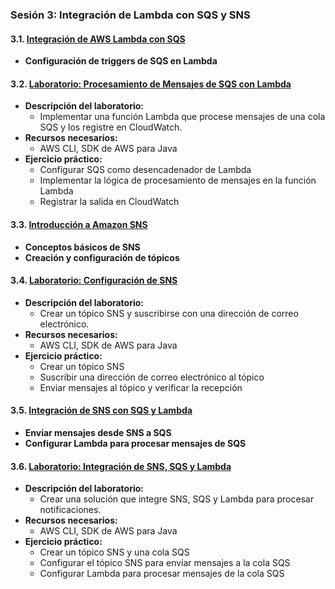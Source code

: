 ### Sesión 3: Integración de Lambda con SQS y SNS

#### 3.1. [Integración de AWS Lambda con SQS](integracion_lambda_sqs.md)
- **Configuración de triggers de SQS en Lambda**

#### 3.2. [Laboratorio: Procesamiento de Mensajes de SQS con Lambda](laboratorio_procesamiento_sqs.md)
- **Descripción del laboratorio:**
  - Implementar una función Lambda que procese mensajes de una cola SQS y los registre en CloudWatch.
- **Recursos necesarios:**
  - AWS CLI, SDK de AWS para Java
- **Ejercicio práctico:**
  - Configurar SQS como desencadenador de Lambda
  - Implementar la lógica de procesamiento de mensajes en la función Lambda
  - Registrar la salida en CloudWatch

#### 3.3. [Introducción a Amazon SNS](introduccion_sns.md)
- **Conceptos básicos de SNS**
- **Creación y configuración de tópicos**

#### 3.4. [Laboratorio: Configuración de SNS](laboratorio_sns.md)
- **Descripción del laboratorio:**
  - Crear un tópico SNS y suscribirse con una dirección de correo electrónico.
- **Recursos necesarios:**
  - AWS CLI, SDK de AWS para Java
- **Ejercicio práctico:**
  - Crear un tópico SNS
  - Suscribir una dirección de correo electrónico al tópico
  - Enviar mensajes al tópico y verificar la recepción

#### 3.5. [Integración de SNS con SQS y Lambda](integracion_sns_sqs_lambda.md)
- **Enviar mensajes desde SNS a SQS**
- **Configurar Lambda para procesar mensajes de SQS**

#### 3.6. [Laboratorio: Integración de SNS, SQS y Lambda](laboratorio_integracion.md)
- **Descripción del laboratorio:**
  - Crear una solución que integre SNS, SQS y Lambda para procesar notificaciones.
- **Recursos necesarios:**
  - AWS CLI, SDK de AWS para Java
- **Ejercicio práctico:**
  - Crear un tópico SNS y una cola SQS
  - Configurar el tópico SNS para enviar mensajes a la cola SQS
  - Configurar Lambda para procesar mensajes de la cola SQS
